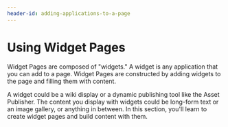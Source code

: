 ```yaml
---
header-id: adding-applications-to-a-page
---
```


# Using Widget Pages

Widget Pages are composed of "widgets." A widget is any application that you can
add to a page. Widget Pages are constructed by adding widgets to the page and
filling them with content.

A widget could be a wiki display or a dynamic publishing tool like the Asset
Publisher. The content you display with widgets could be long-form text or an
image gallery, or anything in between. In this section, you'll learn to create
widget pages and build content with them.

